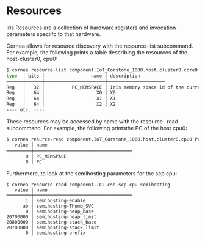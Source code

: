 # Resources

Iris Resources are a collection of hardware registers and
invocation parameters speciifc to that hardware.

Cornea allows for resource discovery with the resource-list
subcommand. For example, the following prints a table
describing the resources of the host-cluster0, cpu0:
```bash
$ cornea resource-list component.IoT_Corstone_1000.host.cluster0.core0
type  │ bits │                 name │ description
══════╪══════╪══════════════════════╪═════════════════════
Reg   │   32 │          PC_MEMSPACE │ Iris memory space id of the current PC and the current SP.
Reg   │   64 │                   X0 │ X0
Reg   │   64 │                   X1 │ X1
Reg   │   64 │                   X2 │ X2
---- etc. ----
```

These resources may be accessed by name with the resource-
read subcommand. For example, the following printsthe PC of
the host cpu0:

```bash
$ cornea resurce-read component.IoT_Corstone_1000.host.cluster0.cpu0 PC
   value │ name
═════════╪════════════════════════════════════
       0 │ PC_MEMSPACE
       0 │ PC
```

Furthermore, to look at the semihosting parameters for the scp cpu:

```
$ cornea resource-read component.TC2.css.scp.cpu semihosting
   value │ name
═════════╪════════════════════════════════════
       1 │ semihosting-enable
      ab │ semihosting-Thumb_SVC
       0 │ semihosting-heap_base
20700000 │ semihosting-heap_limit
20800000 │ semihosting-stack_base
20700000 │ semihosting-stack_limit
       0 │ semihosting-prefix
```

